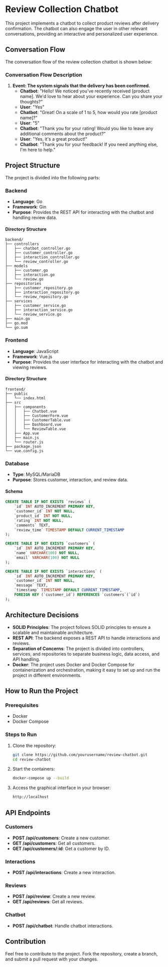 # Review Collection Chatbot

This project implements a chatbot to collect product reviews after delivery confirmation. The chatbot can also engage the user in other relevant conversations, providing an interactive and personalized user experience.

## Conversation Flow

The conversation flow of the review collection chatbot is shown below:

### Conversation Flow Description

1. **Event: The system signals that the delivery has been confirmed.**
   - **Chatbot**: "Hello! We noticed you've recently received [product name]. We'd love to hear about your experience. Can you share your thoughts?"
   - **User**: "Yes"
   - **Chatbot**: "Great! On a scale of 1 to 5, how would you rate [product name]?"
   - **User**: "5"
   - **Chatbot**: "Thank you for your rating! Would you like to leave any additional comments about the product?"
   - **User**: "Yes, it's a great product!"
   - **Chatbot**: "Thank you for your feedback! If you need anything else, I'm here to help."

## Project Structure

The project is divided into the following parts:

### Backend

- **Language**: Go
- **Framework**: Gin
- **Purpose**: Provides the REST API for interacting with the chatbot and handling review data.

#### Directory Structure

```
backend/
├── controllers
│   ├── chatbot_controller.go
│   ├── customer_controller.go
│   ├── interaction_controller.go
│   └── review_controller.go
├── models
│   ├── customer.go
│   ├── interaction.go
│   └── review.go
├── repositories
│   ├── customer_repository.go
│   ├── interaction_repository.go
│   └── review_repository.go
├── services
│   ├── customer_service.go
│   ├── interaction_service.go
│   └── review_service.go
├── main.go
├── go.mod
└── go.sum
```

### Frontend

- **Language**: JavaScript
- **Framework**: Vue.js
- **Purpose**: Provides the user interface for interacting with the chatbot and viewing reviews.

#### Directory Structure

```
frontend/
├── public
│   └── index.html
├── src
│   ├── components
│   │   ├── Chatbot.vue
│   │   ├── CustomerForm.vue
│   │   ├── CustomerTable.vue
│   │   ├── Dashboard.vue
│   │   └── ReviewTable.vue
│   ├── App.vue
│   ├── main.js
│   └── router.js
├── package.json
└── vue.config.js
```

### Database

- **Type**: MySQL/MariaDB
- **Purpose**: Stores customer, interaction, and review data.

#### Schema

```sql
CREATE TABLE IF NOT EXISTS `reviews` (
    `id` INT AUTO_INCREMENT PRIMARY KEY,
    `customer_id` INT NOT NULL,
    `product_id` INT NOT NULL,
    `rating` INT NOT NULL,
    `comments` TEXT,
    `review_time` TIMESTAMP DEFAULT CURRENT_TIMESTAMP
);

CREATE TABLE IF NOT EXISTS `customers` (
    `id` INT AUTO_INCREMENT PRIMARY KEY,
    `name` VARCHAR(100) NOT NULL,
    `email` VARCHAR(100) NOT NULL
);

CREATE TABLE IF NOT EXISTS `interactions` (
    `id` INT AUTO_INCREMENT PRIMARY KEY,
    `customer_id` INT NOT NULL,
    `message` TEXT,
    `timestamp` TIMESTAMP DEFAULT CURRENT_TIMESTAMP,
    FOREIGN KEY (`customer_id`) REFERENCES `customers`(`id`)
);
```

## Architecture Decisions

- **SOLID Principles**: The project follows SOLID principles to ensure a scalable and maintainable architecture.
- **REST API**: The backend exposes a REST API to handle interactions and reviews.
- **Separation of Concerns**: The project is divided into controllers, services, and repositories to separate business logic, data access, and API handling.
- **Docker**: The project uses Docker and Docker Compose for containerization and orchestration, making it easy to set up and run the project in different environments.

## How to Run the Project

### Prerequisites

- Docker
- Docker Compose

### Steps to Run

1. Clone the repository:

   ```sh
   git clone https://github.com/yourusername/review-chatbot.git
   cd review-chatbot
   ```

2. Start the containers:

   ```sh
   docker-compose up --build
   ```

3. Access the graphical interface in your browser:

   ```sh
   http://localhost
   ```

## API Endpoints

### Customers

- **POST /api/customers**: Create a new customer.
- **GET /api/customers**: Get all customers.
- **GET /api/customers/:id**: Get a customer by ID.

### Interactions

- **POST /api/interactions**: Create a new interaction.

### Reviews

- **POST /api/review**: Create a new review.
- **GET /api/reviews**: Get all reviews.

### Chatbot

- **POST /api/chatbot**: Handle chatbot interactions.

## Contribution

Feel free to contribute to the project. Fork the repository, create a branch, and submit a pull request with your changes.
